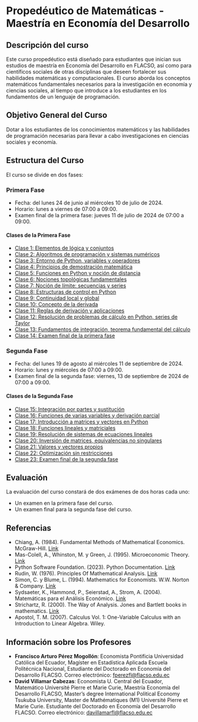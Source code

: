 # Propedéutico de Matemáticas - Maestría en Economía del Desarrollo

## Descripción del curso
Este curso propedéutico está diseñado para estudiantes que inician sus estudios de maestría en Economía del Desarrollo en FLACSO, así como para científicos sociales de otras disciplinas que deseen fortalecer sus habilidades matemáticas y computacionales. El curso aborda los conceptos matemáticos fundamentales necesarios para la investigación en economía y ciencias sociales, al tiempo que introduce a los estudiantes en los fundamentos de un lenguaje de programación.

## Objetivo General del Curso
Dotar a los estudiantes de los conocimientos matemáticos y las habilidades de programación necesarias para llevar a cabo investigaciones en ciencias sociales y economía.

## Estructura del Curso

El curso se divide en dos fases:

### Primera Fase
- Fecha: del lunes 24 de junio al miércoles 10 de julio de 2024.
- Horario: lunes a viernes de 07:00 a 09:00.
- Examen final de la primera fase: jueves 11 de julio de 2024 de 07:00 a 09:00.

#### Clases de la Primera Fase
- [Clase 1: Elementos de lógica y conjuntos](Clase01/README.md)
- [Clase 2: Algoritmos de programación y sistemas numéricos](Clase02/README.md)
- [Clase 3: Entorno de Python, variables y operadores](Clase03/README.md)
- [Clase 4: Principios de demostración matemática](Clase04/README.md)
- [Clase 5: Funciones en Python y noción de distancia](Clase05/README.md)
- [Clase 6: Nociones topológicas fundamentales](Clase06/README.md)
- [Clase 7: Noción de límite: secuencias y series](Clase07/README.md)
- [Clase 8: Estructuras de control en Python](Clase08/README.md)
- [Clase 9: Continuidad local y global](Clase09/README.md)
- [Clase 10: Concepto de la derivada](Clase10/README.md)
- [Clase 11: Reglas de derivación y aplicaciones](Clase11/README.md)
- [Clase 12: Resolución de problemas de cálculo en Python, series de Taylor](Clase12/README.md)
- [Clase 13: Fundamentos de integración, teorema fundamental del cálculo](Clase13/README.md)
- [Clase 14: Examen final de la primera fase](Clase14/README.md)

### Segunda Fase
- Fecha: del lunes 19 de agosto al miércoles 11 de septiembre de 2024.
- Horario: lunes y miércoles de 07:00 a 09:00.
- Examen final de la segunda fase: viernes, 13 de septiembre de 2024 de 07:00 a 09:00.

#### Clases de la Segunda Fase
- [Clase 15: Integración por partes y sustitución](Clase15/README.md)
- [Clase 16: Funciones de varias variables y derivación parcial](Clase16/README.md)
- [Clase 17: Introducción a matrices y vectores en Python](Clase17/README.md)
- [Clase 18: Funciones lineales y matriciales](Clase18/README.md)
- [Clase 19: Resolución de sistemas de ecuaciones lineales](Clase19/README.md)
- [Clase 20: Inversión de matrices, equivalencias no singulares](Clase20/README.md)
- [Clase 21: Valores y vectores propios](Clase21/README.md)
- [Clase 22: Optimización sin restricciones](Clase22/README.md)
- [Clase 23: Examen final de la segunda fase](Clase23/README.md)

## Evaluación
La evaluación del curso constará de dos exámenes de dos horas cada uno:
- Un examen en la primera fase del curso.
- Un examen final para la segunda fase del curso.

## Referencias
- Chiang, A. (1984). Fundamental Methods of Mathematical Economics. McGraw-Hill. [Link](https://www.flacso.edu.ec/biblio/shared/biblio_view.php?bibid=14768&tab=opac)
- Mas-Colell, A., Whinston, M. y Green, J. (1995). Microeconomic Theory. [Link](https://www.flacso.edu.ec/biblio/shared/biblio_view.php?bibid=9840&tab=opac)
- Python Software Foundation. (2023). Python Documentation. [Link](https://docs.python.org/)
- Rudin, W. (1976). Principles Of Mathematical Analysis. [Link](https://www.google.com.ec/books/edition/Principles_of_Mathematical_Analysis/iifvAAAAMAAJ?hl=en&gbpv=0&bsq=rudin%20analysis)
- Simon, C. y Blume, L. (1994). Mathematics for Economists. W.W. Norton & Company. [Link](https://www.flacso.edu.ec/biblio/shared/biblio_view.php?bibid=102939&tab=opac)
- Sydsaeter, K., Hammond, P., Seierstad, A., Strom, A. (2004). Matemáticas para el Análisis Económico. [Link](https://www.flacso.edu.ec/biblio/shared/biblio_view.php?bibid=129036&tab=opac)
- Strichartz, R. (2000). The Way of Analysis. Jones and Bartlett books in mathematics. [Link](https://www.google.com.ec/books/edition/The_Way_of_Analysis/Yix09oVvI1IC?hl=en&gbpv=1&dq=o+Strichartz+Robert+(2000)+The+Way+of+analysis+Jones+and+Bartlett+books+in+mathematics&printsec=frontcover)
- Apostol, T. M. (2007). Calculus Vol. 1: One-Variable Calculus with an Introduction to Linear Algebra. Wiley.

## Información sobre los Profesores
- **Francisco Arturo Pérez Mogollón**: Economista Pontificia Universidad Católica del Ecuador, Magíster en Estadística Aplicada Escuela Politécnica Nacional, Estudiante del Doctorado en Economía del Desarrollo FLACSO. Correo electrónico: fperezfl@flacso.edu.ec
- **David Villamar Cabezas**: Economista U. Central del Ecuador, Matemático Université Pierre et Marie Curie, Maestría Economía del Desarrollo FLACSO, Master’s degree International Political Economy Tsukuba University, Master de Mathématiques (M1) Université Pierre et Marie Curie. Estudiante del Doctorado en Economía del Desarrollo FLACSO. Correo electrónico: davillamarfl@flacso.edu.ec

